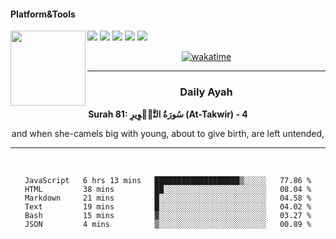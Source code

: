 #### Platform&Tools

[![](https://img.shields.io/badge/-NPM-cb3837?style=flat-square&logo=npm&logoColor=white)](https://npmjs.com/)
[![](https://img.shields.io/badge/PHP-777BB4?style=flat-square&logo=php&logoColor=white)](https://nodejs.org/)
[![](https://img.shields.io/badge/Julia-9558B2?style=flat-square&logo=julia&logoColor=white)](https://nodejs.org/)
<img src="https://avatars.githubusercontent.com/u/31664438?v=4" width="120" align="left">
[![](https://img.shields.io/badge/-Node.js-43853d?style=flat-square&logo=node.js&logoColor=ffffff)](https://nodejs.org/)
[![](https://img.shields.io/badge/Visual_Studio_Code-0078D4?style=flat-square&logo=visual%20studio%20code&logoColor=white)](https://nodejs.org/)

<center>

[![wakatime](https://wakatime.com/badge/user/87646243-158a-4241-a3cb-668e1fa2dbb8.svg)](https://wakatime.com/@87646243-158a-4241-a3cb-668e1fa2dbb8)
               

_______ 
### Daily Ayah

<!--START_SECTION:quran-->

**Surah 81: سُورَةُ التَّكۡوِيرِ (At-Takwir) - 4**

and when she-camels big with young, about to give birth, are left untended,
 <!--END_SECTION:quran-->

  
                       
                                             
_______

&nbsp;&nbsp;     &nbsp;&nbsp;    &nbsp;&nbsp;   &nbsp;&nbsp;
 
<!--START_SECTION:waka-->

```text
JavaScript   6 hrs 13 mins   ███████████████████▒░░░░░   77.86 %
HTML         38 mins         ██░░░░░░░░░░░░░░░░░░░░░░░   08.04 %
Markdown     21 mins         █░░░░░░░░░░░░░░░░░░░░░░░░   04.58 %
Text         19 mins         █░░░░░░░░░░░░░░░░░░░░░░░░   04.02 %
Bash         15 mins         ▓░░░░░░░░░░░░░░░░░░░░░░░░   03.27 %
JSON         4 mins          ▒░░░░░░░░░░░░░░░░░░░░░░░░   00.89 %
```

<!--END_SECTION:waka-->
